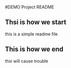 #DEMO Project README

## Thsi is how we start
this is a simple readme file 

## This is how we end
thsi will cause trouble
